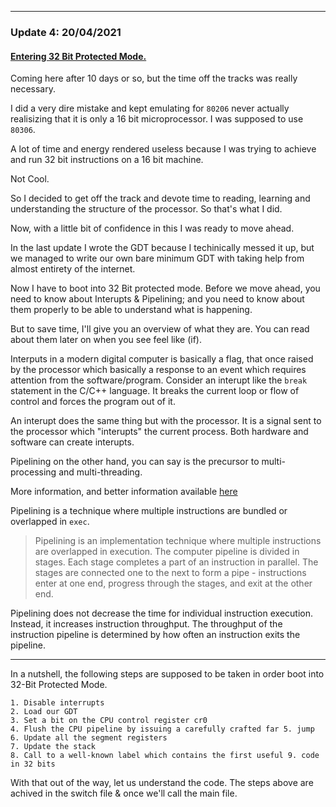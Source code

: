 ___

### Update 4: 20/04/2021

#### [Entering 32 Bit Protected Mode.](logs/update4.md)

Coming here after 10 days or so, but the time off the tracks was really necessary.

I did a very dire mistake and kept emulating for ```80206``` never actually realisizing that it is only a 16 bit microprocessor.
I was supposed to use ```80306```.

A lot of time and energy rendered useless because I was trying to achieve and run 32 bit instructions on a 16 bit machine.

Not Cool.

So I decided to get off the track and devote time to reading, learning and understanding the structure of the processor.
So that's what I did.

Now, with a little bit of confidence in this I was ready to move ahead.

In the last update I wrote the GDT because I techinically messed it up, but we managed to write our own bare minimum GDT with taking help from almost entirety of the internet. 

Now I have to boot into 32 Bit protected mode.
Before we move ahead, you need to know about Interupts & Pipelining; and you need to know about them properly to be able to understand what is happening.

But to save time, I'll give you an overview of what they are. You can read about them later on when you see feel like (if).

Interputs in a modern digital computer is basically a flag, that once raised by the processor which basically a response to an event which requires attention from the software/program. Consider an interupt like the ```break``` statement in the C/C++ language. It breaks the current loop or flow of control and forces the program out of it.

An interupt does the same thing but with the processor. It is a signal sent to the processor which "interupts" the current process. Both hardware and software can create interupts. 

Pipelining on the other hand, you can say is the precursor to multi-processing and multi-threading. 

More information, and better information available [here](https://web.cs.iastate.edu/~prabhu/Tutorial/PIPELINE/pipe_title.html)

Pipelining is a technique where multiple instructions are bundled or overlapped in ```exec```.

>Pipelining is an implementation technique where multiple instructions are overlapped in execution. The computer pipeline is divided in stages. Each stage completes a part of an instruction in parallel. The stages are connected one to the next to form a pipe - instructions enter at one end, progress through the stages, and exit at the other end.

Pipelining does not decrease the time for individual instruction execution. Instead, it increases instruction throughput. The throughput of the instruction pipeline is determined by how often an instruction exits the pipeline. 

---
In a nutshell, the following steps are supposed to be taken in order boot into 32-Bit Protected Mode.

    1. Disable interrupts
    2. Load our GDT
    3. Set a bit on the CPU control register cr0
    4. Flush the CPU pipeline by issuing a carefully crafted far 5. jump
    6. Update all the segment registers
    7. Update the stack
    8. Call to a well-known label which contains the first useful 9. code in 32 bits


With that out of the way, let us understand the code.
The steps above are achived in the switch file & once we'll call the main file.  

